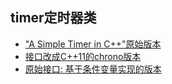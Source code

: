 ## timer定时器类

- ["A Simple Timer in C++"原始版本](recipe-01/README.md)
- [接口改成C++11的chrono版本](recipe-02/README.md)
- [原始接口: 基于条件变量实现的版本](recipe-03/README.md)
